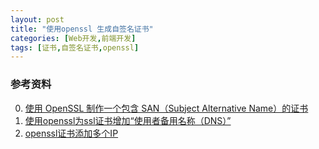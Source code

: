 ```yaml
---
layout: post
title: "使用openssl 生成自签名证书"
categories: [Web开发,前端开发]
tags: [证书,自签名证书,openssl]
---
```












### 参考资料

0. [使用 OpenSSL 制作一个包含 SAN（Subject Alternative Name）的证书](http://liaoph.com/openssl-san/?utm_source=tuicool&utm_medium=referral)
1. [使用openssl为ssl证书增加“使用者备用名称（DNS）”](http://colinzhouyj.blog.51cto.com/2265679/1566438)
2. [openssl证书添加多个IP](http://blog.csdn.net/linsanhua/article/details/16986701)

